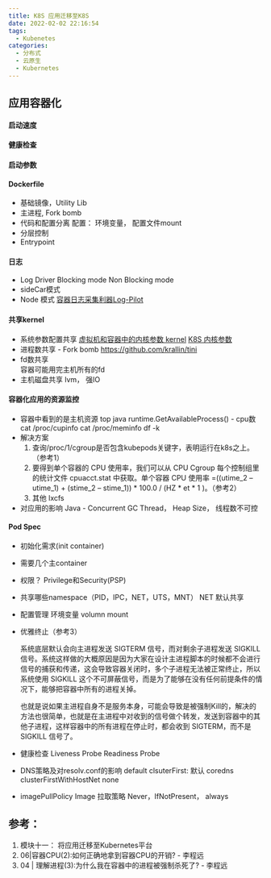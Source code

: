 ```yaml
---
title: K8S 应用迁移至K8S 
date: 2022-02-02 22:16:54
tags:
  - Kubenetes
categories:
  - 分布式 
  - 云原生
  - Kubernetes
---
```



<p></p>
<!-- more -->


## 应用容器化
#### 启动速度
#### 健康检查
#### 启动参数
#### Dockerfile
+ 基础镜像，Utility Lib
+ 主进程, Fork bomb
+ 代码和配置分离
  配置： 环境变量， 配置文件mount
+ 分层控制
+ Entrypoint

#### 日志
+ Log Driver
  Blocking mode
  Non Blocking mode
+ sideCar模式
+ Node 模式
 [容器日志采集利器Log-Pilot](https://developer.aliyun.com/article/674327)

#### 共享kernel 
+ 系统参数配置共享 
  [虚拟机和容器中的内核参数 kernel](../../../../2020/08/16/kernelParam/)
  [K8S 内核参数](https://kubernetes.io/zh/docs/tasks/administer-cluster/sysctl-cluster/)
+ 进程数共享 - Fork bomb
  https://github.com/krallin/tini
+ fd数共享  
  容器可能用完主机所有的fd
+ 主机磁盘共享
  lvm， 强IO 


#### 容器化应用的资源监控
+ 容器中看到的是主机资源
  top
  java runtime.GetAvailableProcess() - cpu数
  cat /proc/cupinfo
  cat /proc/meminfo
  df -k
+ 解决方案
  1. 查询/proc/1/cgroup是否包含kubepods关键字，表明运行在k8s之上。（参考1）
  2. 要得到单个容器的 CPU 使用率，我们可以从 CPU Cgroup 每个控制组里的统计文件 cpuacct.stat 中获取。单个容器 CPU 使用率 =((utime_2 – utime_1) + (stime_2 – stime_1)) * 100.0 / (HZ * et * 1 )。（参考2）
  3. 其他 lxcfs
+ 对应用的影响
  Java - Concurrent GC Thread， Heap Size， 线程数不可控

#### Pod Spec
+ 初始化需求(init container) 
+ 需要几个主container
+ 权限？ Privilege和Security(PSP)
+ 共享哪些namespace（PID，IPC，NET，UTS，MNT）
  NET 默认共享
+ 配置管理
  环境变量
  volumn mount
+ 优雅终止（参考3）

  系统底层默认会向主进程发送 SIGTERM 信号，而对剩余子进程发送 SIGKILL 信号。系统这样做的大概原因是因为大家在设计主进程脚本的时候都不会进行信号的捕获和传递，这会导致容器关闭时，多个子进程无法被正常终止，所以系统使用 SIGKILL 这个不可屏蔽信号，而是为了能够在没有任何前提条件的情况下，能够把容器中所有的进程关掉。

  也就是说如果主进程自身不是服务本身，可能会导致是被强制Kill的，解决的方法也很简单，也就是在主进程中对收到的信号做个转发，发送到容器中的其他子进程，这样容器中的所有进程在停止时，都会收到 SIGTERM，而不是 SIGKILL 信号了。
  
+ 健康检查
  Liveness Probe
  Readiness Probe
+ DNS策略及对resolv.conf的影响
  default
  clsuterFirst: 默认 coredns
  clusterFirstWithHostNet
  none

+ imagePullPolicy Image 拉取策略
   Never，IfNotPresent， always

## 参考：
1. 模块十一： 将应用迁移至Kubernetes平台
2. 06|容器CPU(2):如何正确地拿到容器CPU的开销?   -  李程远
3. 04 | 理解进程(3):为什么我在容器中的进程被强制杀死了? -  李程远
 

